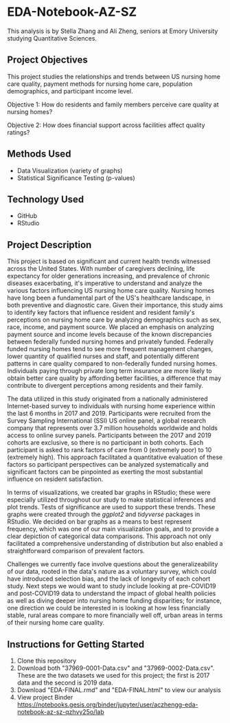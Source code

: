 # EDA-Notebook-AZ-SZ

This analysis is by Stella Zhang and Ali Zheng, seniors at Emory University studying Quantitative Sciences. 

## Project Objectives

This project studies the relationships and trends between US nursing home care quality, payment methods for nursing home care, population demographics, and participant income level. 

Objective 1: 
How do residents and family members perceive care quality at nursing homes?

Objective 2: 
How does financial support across facilities affect quality ratings?


## Methods Used
- Data Visualization (variety of graphs)
- Statistical Significance Testing (p-values)

## Technology Used
- GitHub
- RStudio

## Project Description
This project is based on significant and current health trends witnessed across the United States. With number of caregivers declining, life expectancy for older generations increasing, and prevalence of chronic diseases exacerbating, it's imperative to understand and analyze the various factors influencing US nursing home care quality. Nursing homes have long been a fundamental part of the US's healthcare landscape, in both preventive and diagnostic care. Given their importance, this study aims to identify key factors that influence resident and resident family's perceptions on nursing home care by analyzing demographics such as sex, race, income, and payment source. We placed an emphasis on analyzing payment source and income levels because of the known discrepancies between federally funded nursing homes and privately funded. Federally funded nursing homes tend to see more frequent management changes, lower quantity of qualified nurses and staff, and potentially different patterns in care quality compared to non-federally funded nursing homes. Individuals paying through private long term insurance are more likely to obtain better care quality by affording better facilities, a difference that may contribute to divergent perceptions among residents and their family. 

The data utilized in this study originated from a nationally administered Internet-based survey to individuals with nursing home experience within the last 6 months in 2017 and 2019. Participants were recruited from the Survey Sampling International (SSI) US online panel, a global research company that represents over 3.7 million households worldwide and holds access to online survey panels. Participants between the 2017 and 2019 cohorts are exclusive, so there is no participant in both cohorts. Each participant is asked to rank factors of care from 0 (extremely poor) to 10 (extremely high). This approach facilitated a quantitative evaluation of these factors so participant perspectives can be analyzed systematically and significant factors can be pinpointed as exerting the most substantial influence on resident satisfaction. 

In terms of visualizations, we created bar graphs in RStudio; these were especially utilized throughout our study to make statistical inferences and plot trends. Tests of significance are used to support these trends. These graphs were created through the _ggplot2_ and _tidyverse_ packages in RStudio. We decided on bar graphs as a means to best represent frequency, which was one of our main visualization goals, and to provide a clear depiction of categorical data comparisons. This approach not only facilitated a comprehensive understanding of distribution but also enabled a straightforward comparison of prevalent factors. 

Challenges we currently face involve questions about the generalizeability of our data, rooted in the data's nature as a voluntary survey, which could have introduced selection bias, and the lack of longevity of each cohort study. Next steps we would want to study include looking at pre-COVID19 and post-COVID19 data to understand the impact of global health policies as well as diving deeper into nursing home funding disparities; for instance, one direction we could be interested in is looking at how less financially stable, rural areas compare to more financially well off, urban areas in terms of their nursing home care quality. 

## Instructions for Getting Started
1. Clone this repository
2. Download both "37969-0001-Data.csv" and "37969-0002-Data.csv". These are the two datasets we used for this project; the first is 2017 data and the second is 2019 data. 
3. Download "EDA-FINAL.rmd" and "EDA-FINAL.html" to view our analysis
4. View project Binder https://notebooks.gesis.org/binder/jupyter/user/aczhengg-eda-notebook-az-sz-qzhvy25o/lab


